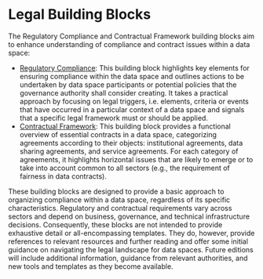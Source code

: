 # Legal Building Blocks

The Regulatory Compliance and Contractual Framework building blocks aim to enhance understanding of compliance and contract issues within a data space:

* [Regulatory Compliance](https://dssc.eu/space/BVE2/1071253931): This building block highlights key elements for ensuring compliance within the data space and outlines actions to be undertaken by data space participants or potential policies that the governance authority shall consider creating. It takes a practical approach by focusing on legal triggers, i.e. elements, criteria or events that have occurred in a particular context of a data space and signals that a specific legal framework must or should be applied.
* [Contractual Framework](https://dssc.eu/space/BVE2/1071254557): This building block provides a functional overview of essential contracts in a data space, categorizing agreements according to their objects: institutional agreements, data sharing agreements, and service agreements. For each category of agreements, it highlights horizontal issues that are likely to emerge or to take into account common to all sectors (e.g., the requirement of fairness in data contracts).

These building blocks are designed to provide a basic approach to organizing compliance within a data space, regardless of its specific characteristics. Regulatory and contractual requirements vary across sectors and depend on business, governance, and technical infrastructure decisions. Consequently, these blocks are not intended to provide exhaustive detail or all-encompassing templates. They do, however, provide references to relevant resources and further reading and offer some initial guidance on navigating the legal landscape for data spaces. Future editions will include additional information, guidance from relevant authorities, and new tools and templates as they become available.
